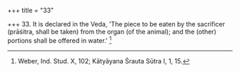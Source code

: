 +++
title = "33"

+++
33. It is declared in the Veda, 'The piece to be eaten by the sacrificer (prāśitra, shall be taken) from the organ (of the animal); and the (other) portions shall be offered in water.' [^25] 


[^25]:  Weber, Ind. Stud. X, 102; Kātyāyana Śrauta Sūtra I, 1, 15.
